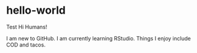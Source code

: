 # hello-world
Test 
Hi Humans!

I am new to GitHub. I am currently learning RStudio. Things I enjoy include COD and tacos.

